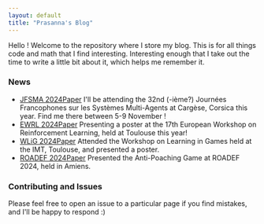 ```yaml
---
layout: default
title: "Prasanna's Blog"
---
```


Hello ! Welcome to the repository where I store my blog. This is for all things code and math that I find interesting. Interesting enough that I take out the time to write a little bit about it, which helps me remember it. 


### News

- [JFSMA 2024](https://easychair.org/cfp/jfsma2024)[Paper](https://hal.science/hal-04699116)  I'll be attending the 32nd (-ième?) Journées Francophones sur les Systèmes Multi-Agents at Cargèse, Corsica this year. Find me there between 5-9 November !
- [EWRL 2024](https://ewrl.wordpress.com/ewrl17-2024/)[Paper](https://openreview.net/forum?id=JSWRnHC93W&noteId=JSWRnHC93W) Presenting a poster at the 17th European Workshop on Reinforcement Learning, held at Toulouse this year!
- [WLiG 2024](https://indico.math.cnrs.fr/event/10543/overview)[Paper](https://hal.science/hal-04701220) Attended the Workshop on Learning in Games held at the IMT, Toulouse, and presented a poster.
- [ROADEF 2024](https://roadef2024.sciencesconf.org/?lang=fr)[Paper](https://roadef2024.sciencesconf.org/511462) Presented the Anti-Poaching Game at ROADEF 2024, held in Amiens. 

### Contributing and Issues

Please feel free to open an issue to a particular page if you find mistakes, and I'll be happy to respond :)
